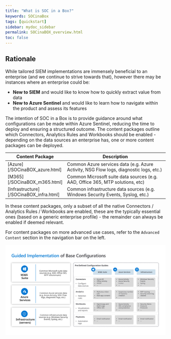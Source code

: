 ```yaml
---
title: "What is SOC in a Box?"
keywords: SOCinaBox
tags: [quickstart]
sidebar: mydoc_sidebar
permalink: SOCinaBOX_overview.html
toc: false
---
```


## Rationale
While tailored SIEM implementations are immensely beneficial to an enterprise (and we continue to strive towards that), however there may be instances where an enterprise could be:
* <b>New to SIEM</b> and would like to know how to quickly extract value from data
* <b>New to Azure Sentinel</b> and would like to learn how to navigate within the product and assess its features

The intention of SOC in a Box is to provide guidance around what configurations can be made within Azure Sentinel, reducing the time to deploy and ensuring a structured outcome. The content packages outline which Connectors, Analytics Rules and Workbooks should be enabled - depending on the data sources an enterprise has, one or more content packages can be deployed. 

<table>
<colgroup>
<col width="30%" />
<col width="70%" />
</colgroup>
<thead>
<tr class="header">
<th>Content Package</th>
<th>Description</th>
</tr>
</thead>
<tbody>
<tr>
<td markdown="span">[Azure][/SOCinaBOX_azure.html]</td>
<td markdown="span">Common Azure services data (e.g. Azure Activity, NSG Flow logs, diagnostic logs, etc.)</td>
</tr>
<tr>
<td markdown="span">[M365][/SOCinaBOX_m365.html]</td>
<td markdown="span">Common Microsoft suite data sources (e.g. AAD, Office 365, MTP solutions, etc)</td>
</tr>
<tr>
<td markdown="span">[Infrastructure][/SOCinaBOX_infra.html]</td>
<td markdown="span">Common infrastructure data sources (e.g. Windows Security Events, Syslog, etc.)</td>
</tr>
</tbody>
</table>

In these content packages, only a subset of all the native Connectors / Analytics Rules / Workbooks are enabled, these are the typically essential ones (based on a generic enterprise profile) - the remainder can always be enabled if deemed relevant.

For content packages on more advanced use cases, refer to the `Advanced Content` section in the navigation bar on the left.

![alt text](https://github.com/ko-sharon/AzSentinel/blob/gh-pages/images/guides/SOCinaBOX/SOCinaBOX.svg?raw=true)

